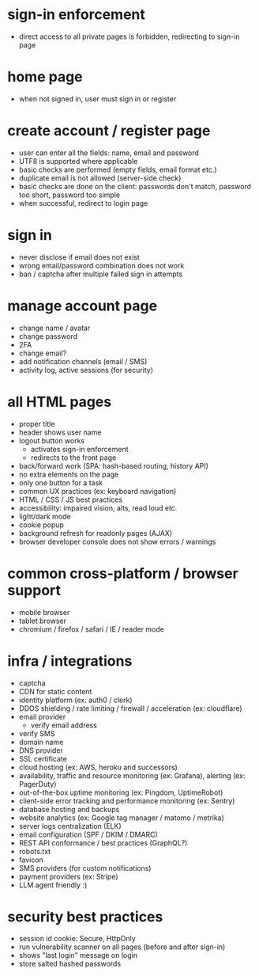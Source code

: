 # sign-in enforcement
- direct access to all private pages is forbidden, redirecting to sign-in page

# home page
- when not signed in, user must sign in or register

# create account / register page
- user can enter all the fields: name, email and password
- UTF8 is supported where applicable
- basic checks are performed (empty fields, email format etc.)
- duplicate email is not allowed (server-side check)
- basic checks are done on the client: passwords don't match, password too short, password too simple
- when successful, redirect to login page

# sign in
- never disclose if email does not exist
- wrong email/password combination does not work
- ban / captcha after multiple failed sign in attempts

# manage account page
- change name / avatar
- change password
- 2FA
- change email?
- add notification channels (email / SMS)
- activity log, active sessions (for security)

# all HTML pages
- proper title
- header shows user name
- logout button works
    - activates sign-in enforcement
    - redirects to the front page
- back/forward work (SPA: hash-based routing, history API)
- no extra elements on the page
- only one button for a task
- common UX practices (ex: keyboard navigation)
- HTML / CSS / JS best practices
- accessibility: impaired vision, alts, read loud etc.
- light/dark mode
- cookie popup
- background refresh for readonly pages (AJAX)
- browser developer console does not show errors / warnings

# common cross-platform / browser support
- mobile browser
- tablet browser
- chromium / firefox / safari / IE / reader mode

# infra / integrations
- captcha
- CDN for static content
- identity platform (ex: auth0 / clerk)
- DDOS shielding / rate limiting / firewall / acceleration (ex: cloudflare)
- email provider
  - verify email address
- verify SMS
- domain name
- DNS provider
- SSL certificate
- cloud hosting (ex: AWS, heroku and successors)
- availability, traffic and resource monitoring (ex: Grafana), alerting (ex: PagerDuty)
- out-of-the-box uptime monitoring (ex: Pingdom, UptimeRobot)
- client-side error tracking and performance monitoring (ex: Sentry)
- database hosting and backups
- website analytics (ex: Google tag manager / matomo / metrika)
- server logs centralization (ELK)
- email configuration (SPF / DKIM / DMARC)
- REST API conformance / best practices (GraphQL?)
- robots.txt
- favicon
- SMS providers (for custom notifications)
- payment providers (ex: Stripe)
- LLM agent friendly :)

# security best practices
- session id cookie: Secure, HttpOnly
- run vulnerability scanner on all pages (before and after sign-in)
- shows "last login" message on login
- store salted hashed passwords
